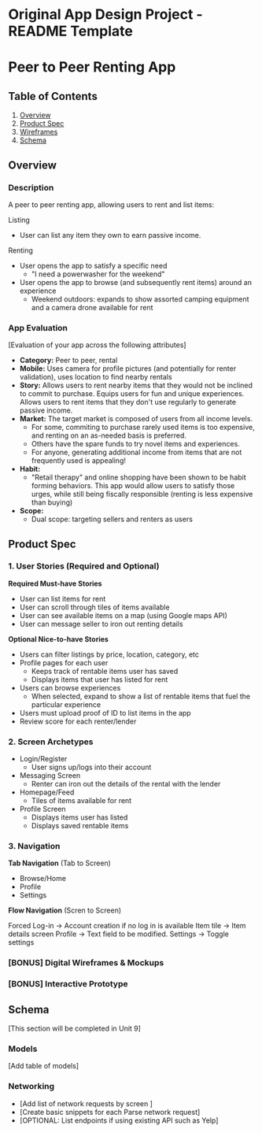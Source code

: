 Original App Design Project - README Template
===

# Peer to Peer Renting App

## Table of Contents
1. [Overview](#Overview)
1. [Product Spec](#Product-Spec)
1. [Wireframes](#Wireframes)
2. [Schema](#Schema)

## Overview
### Description
A peer to peer renting app, allowing users to rent and list items:

Listing
- User can list any item they own to earn passive income.

Renting
- User opens the app to satisfy a specific need
    - "I need a powerwasher for the weekend"
- User opens the app to browse (and subsequently rent items) around an experience
    - Weekend outdoors: expands to show assorted camping equipment and a camera drone available for rent

### App Evaluation
[Evaluation of your app across the following attributes]
- **Category:** Peer to peer, rental
- **Mobile:** Uses camera for profile pictures (and potentially for renter validation), uses location to find nearby rentals
- **Story:** Allows users to rent nearby items that they would not be inclined to commit to purchase. Equips users for fun and unique experiences. Allows users to rent items that they don't use regularly to generate passive income.
- **Market:** The target market is composed of users from all income levels.
    - For some, commiting to purchase rarely used items is too expensive, and renting on an as-needed basis is preferred.
    - Others have the spare funds to try novel items and experiences.
    - For anyone, generating additional income from items that are not frequently used is appealing!
- **Habit:**
    - "Retail therapy" and online shopping have been shown to be habit forming behaviors. This app would allow users to satisfy those urges, while still being fiscally responsible (renting is less expensive than buying)
- **Scope:**
    - Dual scope: targeting sellers and renters as users

## Product Spec

### 1. User Stories (Required and Optional)

**Required Must-have Stories**

* User can list items for rent
* User can scroll through tiles of items available
* User can see available items on a map (using Google maps API)
* User can message seller to iron out renting details


**Optional Nice-to-have Stories**

* Users can filter listings by price, location, category, etc
* Profile pages for each user
    * Keeps track of rentable items user has saved
    * Displays items that user has listed for rent
* Users can browse experiences
    * When selected, expand to show a list of rentable items that fuel the particular experience
* Users must upload proof of ID to list items in the app
* Review score for each renter/lender

### 2. Screen Archetypes

* Login/Register
   * User signs up/logs into their account
* Messaging Screen
    * Renter can iron out the details of the rental with the lender
* Homepage/Feed
    * Tiles of items available for rent
* Profile Screen
    * Displays items user has listed
    * Displays saved rentable items

### 3. Navigation

**Tab Navigation** (Tab to Screen)

* Browse/Home
* Profile
* Settings

**Flow Navigation** (Scren to Screen)

Forced Log-in -> Account creation if no log in is available
Item tile -> Item details screen
Profile -> Text field to be modified.
Settings -> Toggle settings

<!-- ## Wireframes
<img src="wireframe.jpg" width=600> -->

### [BONUS] Digital Wireframes & Mockups

### [BONUS] Interactive Prototype

## Schema 
[This section will be completed in Unit 9]
### Models
[Add table of models]
### Networking
- [Add list of network requests by screen ]
- [Create basic snippets for each Parse network request]
- [OPTIONAL: List endpoints if using existing API such as Yelp]
